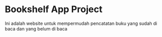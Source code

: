# Bookshelf App Project

Ini adalah website untuk mempermudah pencatatan buku yang sudah di baca dan yang belum di baca

